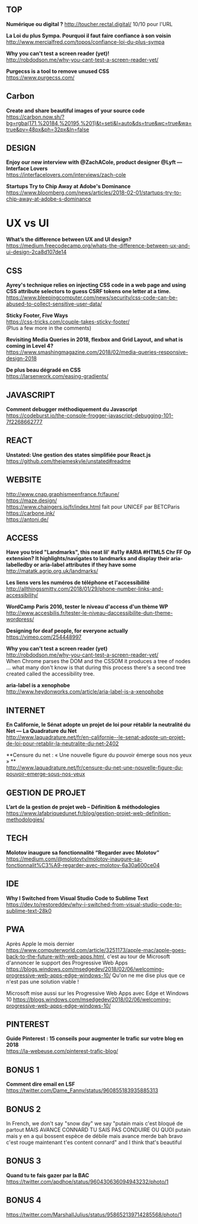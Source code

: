 ## TOP

**Numérique ou digital ?** 
http://toucher.rectal.digital/ 10/10 pour l'URL 

**La Loi du plus Sympa. Pourquoi il faut faire confiance à son voisin**  
http://www.mercialfred.com/topos/confiance-loi-du-plus-sympa

**Why you can't test a screen reader (yet)!**  
http://robdodson.me/why-you-cant-test-a-screen-reader-yet/

**Purgecss is a tool to remove unused CSS**  
https://www.purgecss.com/


## Carbon 
**Create and share beautiful images of your source code**  
https://carbon.now.sh/?bg=rgba(171,%20184,%20195,%201)&t=seti&l=auto&ds=true&wc=true&wa=true&pv=48px&ph=32px&ln=false


## DESIGN

**Enjoy our new interview with @ZachACole, product designer @Lyft — Interface Lovers**  
https://interfacelovers.com/interviews/zach-cole

**Startups Try to Chip Away at Adobe's Dominance**  
https://www.bloomberg.com/news/articles/2018-02-01/startups-try-to-chip-away-at-adobe-s-dominance


# UX vs UI
**What’s the difference between UX and UI design?**  
https://medium.freecodecamp.org/whats-the-difference-between-ux-and-ui-design-2ca8d107de14


## CSS

**Ayrey's technique relies on injecting CSS code in a web page and using CSS attribute selectors to guess CSRF tokens one letter at a time.**  
https://www.bleepingcomputer.com/news/security/css-code-can-be-abused-to-collect-sensitive-user-data/

**Sticky Footer, Five Ways**  
https://css-tricks.com/couple-takes-sticky-footer/  
(Plus a few more in the comments) 

**Revisiting Media Queries in 2018, flexbox and Grid Layout, and what is coming in Level 4?**  
https://www.smashingmagazine.com/2018/02/media-queries-responsive-design-2018

**De plus beau dégradé en CSS**  
https://larsenwork.com/easing-gradients/


## JAVASCRIPT

**Comment debugger méthodiquement du Javascript**  
https://codeburst.io/the-console-frogger-javascript-debugging-101-7f2268662777


## REACT

**Unstated: Une gestion des states simplifiée pour React.js**  
https://github.com/thejameskyle/unstated#readme


## WEBSITE

http://www.cnap.graphismeenfrance.fr/faune/  
https://maze.design/  
https://www.chaingers.io/fr/index.html fait pour UNICEF par BETCParis  
https://carbone.ink/  
https://antoni.de/


## ACCESS

**Have you tried "Landmarks", this neat lil' #a11y #ARIA #HTML5 Chr FF Op extension? It highlights/navigates to landmarks and display their aria-labelledby or aria-label attributes if they have some**  
http://matatk.agrip.org.uk/landmarks/

**Les liens vers les numéros de téléphone et l'accessibilité**  
http://allthingssmitty.com/2018/01/29/phone-number-links-and-accessibility/

**WordCamp Paris 2016, tester le niveau d'access d'un thème WP**  
http://www.accesbilis.fr/tester-le-niveau-daccessibilite-dun-theme-wordpress/

**Designing for deaf people, for everyone actually**  
https://vimeo.com/254448997

**Why you can't test a screen reader (yet)**  
http://robdodson.me/why-you-cant-test-a-screen-reader-yet/  
When Chrome parses the DOM and the CSSOM it produces a tree of nodes ... what many don't know is that during this process there's a second tree created called the accessibility tree.

**aria-label is a xenophobe**  
http://www.heydonworks.com/article/aria-label-is-a-xenophobe


## INTERNET

**En Californie, le Sénat adopte un projet de loi pour rétablir la neutralité du Net — La Quadrature du Net**  
http://www.laquadrature.net/fr/en-californie--le-senat-adopte-un-projet-de-loi-pour-retablir-la-neutralite-du-net-2402

**Censure du net : « Une nouvelle figure du pouvoir émerge sous nos yeux » **  
http://www.laquadrature.net/fr/censure-du-net-une-nouvelle-figure-du-pouvoir-emerge-sous-nos-yeux


## GESTION DE PROJET

**L’art de la gestion de projet web – Définition & méthodologies**  
https://www.lafabriquedunet.fr/blog/gestion-projet-web-definition-methodologies/


## TECH

**Molotov inaugure sa fonctionnalité “Regarder avec Molotov”**  
https://medium.com/@molotovtv/molotov-inaugure-sa-fonctionnalit%C3%A9-regarder-avec-molotov-6a30a600ce04


## IDE

**Why I Switched from Visual Studio Code to Sublime Text**  
https://dev.to/restoreddev/why-i-switched-from-visual-studio-code-to-sublime-text-28k0


## PWA

Après Apple le mois dernier https://www.computerworld.com/article/3251173/apple-mac/apple-goes-back-to-the-future-with-web-apps.html, c'est au tour de Microsoft d'annoncer le support des Progressive Web Apps https://blogs.windows.com/msedgedev/2018/02/06/welcoming-progressive-web-apps-edge-windows-10/ Qu'on ne me dise plus que ce n'est pas une solution viable !  

Microsoft mise aussi sur les Progressive Web Apps avec Edge et Windows 10 
https://blogs.windows.com/msedgedev/2018/02/06/welcoming-progressive-web-apps-edge-windows-10/


## PINTEREST

**Guide Pinterest : 15 conseils pour augmenter le trafic sur votre blog en 2018**  
https://la-webeuse.com/pinterest-trafic-blog/


## BONUS 1

**Comment dire email en LSF**  
https://twitter.com/Dame_Fanny/status/960855183935885313


## BONUS 2

In French, we don't say "snow day" we say "putain mais c'est bloqué de partout MAIS AVANCE CONNARD TU SAIS PAS CONDUIRE OU QUOI putain mais y en a qui bossent espèce de débile mais avance merde bah bravo c'est rouge maintenant t'es content connard" and I think that's beautiful


## BONUS 3

**Quand tu te fais gazer par la BAC**  
https://twitter.com/apdhoe/status/960430636094943232/photo/1


## BONUS 4
https://twitter.com/MarshallJulius/status/958652139714285568/photo/1

